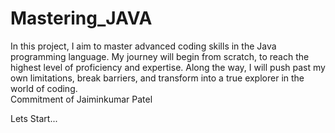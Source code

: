 # Mastering_JAVA
In this project, I aim to master advanced coding skills in the Java programming language. My journey will begin from scratch, to reach the highest level of proficiency and expertise. Along the way, I will push past my own limitations, break barriers, and transform into a true explorer in the world of coding. <br> Commitment of Jaiminkumar Patel

Lets Start...